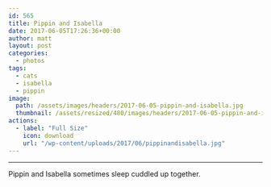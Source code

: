 ```yaml
---
id: 565
title: Pippin and Isabella
date: 2017-06-05T17:26:36+00:00
author: matt
layout: post
categories:
  - photos
tags:
  - cats
  - isabella
  - pippin
image: 
  path: /assets/images/headers/2017-06-05-pippin-and-isabella.jpg
  thumbnail: /assets/resized/480/images/headers/2017-06-05-pippin-and-isabella.jpg
actions:
  - label: "Full Size"
    icon: download
    url: "/wp-content/uploads/2017/06/pippinandisabella.jpg"
---
```

---
Pippin and Isabella sometimes sleep cuddled up together.
